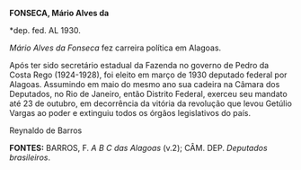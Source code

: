 **FONSECA, Mário Alves da**

\*dep. fed. AL 1930.

*Mário Alves da Fonseca* fez carreira política em Alagoas.

Após ter sido secretário estadual da Fazenda no governo de Pedro da
Costa Rego (1924-1928), foi eleito em março de 1930 deputado federal por
Alagoas. Assumindo em maio do mesmo ano sua cadeira na Câmara dos
Deputados, no Rio de Janeiro, então Distrito Federal, exerceu seu
mandato até 23 de outubro, em decorrência da vitória da revolução que
levou Getúlio Vargas ao poder e extinguiu todos os órgãos legislativos
do país.

Reynaldo de Barros

**FONTES:** BARROS, F. *A B C das Alagoas* (v.2); CÂM. DEP. *Deputados
brasileiros*.
